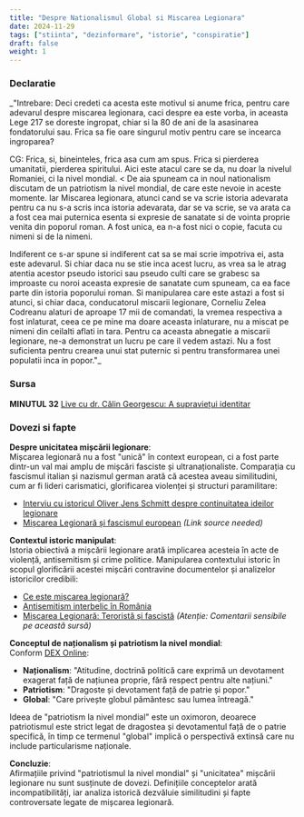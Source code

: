 ```yaml
---
title: "Despre Nationalismul Global si Miscarea Legionara"
date: 2024-11-29
tags: ["stiinta", "dezinformare", "istorie", "conspiratie"]
draft: false
weight: 1
---
```


### Declaratie  

_"Intrebare: Deci credeti ca acesta este motivul si anume frica, pentru care adevarul despre  <span class="emphasis">miscarea legionara, caci despre ea este vorba, in aceasta Lege 217 se doreste ingropat</span>, chiar si la 80 de ani de la asasinarea fondatorului sau. Frica sa fie oare singurul motiv pentru care se incearca ingroparea?  

CG: Frica, si, bineinteles, frica asa cum am spus. Frica si pierderea umanitatii, pierderea spiritului. Aici este atacul care se da, nu doar la nivelul Romaniei, ci la nivel mondial. < <span class="emphasis">De aia spuneam ca in noul nationalism discutam de un patriotism la nivel mondial, de care este nevoie in aceste momente. Iar Miscarea legionara, atunci cand se va scrie istoria adevarata pentru ca nu s-a scris inca istoria adevarata, dar se va scrie, se va arata ca a fost cea mai puternica esenta si expresie de sanatate si de vointa proprie venita din poporul roman. A fost unica, ea n-a fost nici o copie, facuta cu nimeni si de la nimeni.</span> 

Indiferent ce s-ar spune si indiferent cat sa se mai scrie impotriva ei, asta este adevarul. Si chiar daca nu se stie inca acest lucru, as vrea sa le atrag atentia acestor pseudo istorici sau pseudo culti care se grabesc sa improaste cu noroi aceasta  <span class="emphasis">expresie de sanatate cum spuneam, ca ea face parte din istoria poporului roman.</span> Si manipularea care este astazi a fost si atunci, si chiar daca, conducatorul miscarii legionare, Corneliu Zelea Codreanu alaturi de aproape 17 mii de comandati, la vremea respectiva a fost inlaturat, ceea ce pe mine ma doare aceasta inlaturare, nu a miscat pe nimeni din ceilalti aflati in tara.  <span class="emphasis">Pentru ca aceasta abnegatie a miscarii legionare, ne-a demonstrat un lucru pe care il vedem astazi. Nu a fost suficienta pentru crearea unui stat puternic si pentru transformarea unei populatii inca in popor</span>."_
  

### Sursa 
**MINUTUL 32**
[Live cu dr. Călin Georgescu: A supraviețui identitar](https://www.facebook.com/GoguPuiu49/videos/3153666288043581/)  

### Dovezi si fapte  
<!--more-->
**Despre unicitatea mișcării legionare**:  
Mișcarea legionară nu a fost "unică" în context european, ci a fost parte dintr-un val mai amplu de mișcări fasciste și ultranaționaliste. Comparația cu fascismul italian și nazismul german arată că acestea aveau similitudini, cum ar fi lideri carismatici, glorificarea violenței și structuri paramilitare:  

- [Interviu cu istoricul Oliver Jens Schmitt despre continuitatea ideilor legionare](https://www.contributors.ro/interviu-cu-istoricul-oliver-jens-schmitt-despre-continuitatea-ideilor-legionare-in-na%C8%9Bionalismul-comunist/)  
- [Mișcarea Legionară și fascismul european](#) *(Link source needed)*  

**Contextul istoric manipulat**:  
Istoria obiectivă a mișcării legionare arată implicarea acesteia în acte de violență, antisemitism și crime politice. Manipularea contextului istoric în scopul glorificării acestei mișcări contravine documentelor și analizelor istoricilor credibili:  

- [Ce este mișcarea legionară?](https://www.protv.ro/articol/106397-ce-este-miscarea-legionara-organizatia-politica-asociata-cu-antisemitismul-violenta-si-colaborarea-cu-nazistii-de-ce-crime-este-responsabila)  
- [Antisemitism interbelic în România](https://revistapolis.ro/antisemitism-interbelic-in-romania/)  
- [Mișcarea Legionară: Teroristă și fascistă](https://ioncoja.ro/adrian-cioflanca-miscarea-legionara-fost-si-terorista-si-fascista/) *(Atenție: Comentarii sensibile pe această sursă)*  

**Conceptul de naționalism și patriotism la nivel mondial**:  
Conform [DEX Online](https://dexonline.ro/):  

- **Naționalism**: "Atitudine, doctrină politică care exprimă un devotament exagerat față de națiunea proprie, fără respect pentru alte națiuni."  
- **Patriotism**: "Dragoste și devotament față de patrie și popor."  
- **Global**: "Care privește globul pământesc sau lumea întreagă."  

Ideea de "patriotism la nivel mondial" este un oximoron, deoarece patriotismul este strict legat de dragostea și devotamentul față de o patrie specifică, în timp ce termenul "global" implică o perspectivă extinsă care nu include particularisme naționale.  

**Concluzie**:  
Afirmațiile privind "patriotismul la nivel mondial" și "unicitatea" mișcării legionare nu sunt susținute de dovezi. Definițiile conceptelor arată incompatibilități, iar analiza istorică dezvăluie similitudini și fapte controversate legate de mișcarea legionară.
